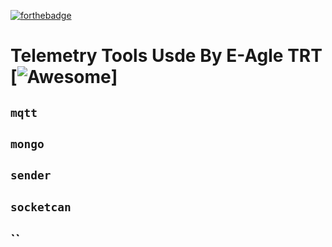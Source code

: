 [![forthebadge](https://forthebadge.com/images/badges/contains-cat-gifs.svg)](https://forthebadge.com)

# Telemetry Tools Usde By E-Agle TRT [![Awesome](https://cdn.rawgit.com/sindresorhus/awesome/d7305f38d29fed78fa85652e3a63e154dd8e8829/media/badge.svg)]

## `mqtt`

## `mongo`

## `sender`

## `socketcan`

## `` 

